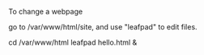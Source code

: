 To change a webpage

go to /var/www/html/site, and use "leafpad" to edit files. 

cd /var/www/html
leafpad hello.html &

